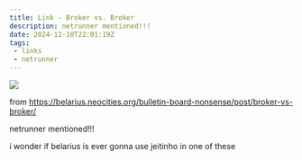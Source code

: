 ```yaml
---
title: Link - Broker vs. Broker
description: netrunner mentioned!!!
date: 2024-12-10T22:01:19Z
tags:
 - links
 - netrunner
---
```


![](https://belarius.neocities.org/bulletin-board-nonsense/media/posts/761//gallery/BulletinBoardNonsense-707.jpg)

from <https://belarius.neocities.org/bulletin-board-nonsense/post/broker-vs-broker/>

netrunner mentioned!!!

i wonder if belarius is ever gonna use jeitinho in one of these